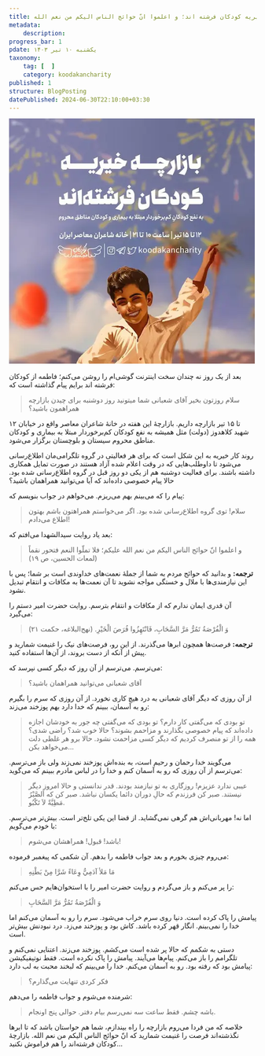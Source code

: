 ```yaml
---
title: بازارچه خیریه کودکان فرشته اند؛ و اعلموا انّ حوائج الناس الیکم من نعم الله
metadata:
    description:
progress_bar: 1
pdate: یکشنبه ۱۰ تیر ۱۴۰۳
taxonomy:
    tag: [  ]
    category: koodakancharity
published: 1
structure: BlogPosting
datePublished: 2024-06-30T22:10:00+03:30
---
```


![ بازارچه خیریه کودکان فرشته اند ۱۲ تا ۱۵ تیر ۱۴۰۳ خیابان دولت (شهید کلاهدوز) ](koodakancharity.webp)

بعد از یک روز نه چندان سخت اینترنت گوشی‌ام را روشن می‌کنم؛ فاطمه از کودکان فرشته اند برایم پیام گذاشته‌ است که:

> سلام روزتون بخیر آقای شعبانی شما میتونید روز دوشنبه برای چیدن بازارچه همراهمون باشید؟

۱۲ تا ۱۵ تیر بازارچه داریم. بازارچهٔ این هفته در خانهٔ شاعران معاصر واقع در خیابان شهید کلاهدوز (دولت) مثل همیشه به نفع کودکان کم‌برخوردار مبتلا به بیماری و کودکان مناطق محروم سیستان و بلوچستان برگزار می‌شود.

روند کار خیریه به این شکل است که برای هر فعالیتی در گروه تلگرامی‌مان اطلاع‌رسانی می‌شود تا داوطلب‌هایی که در وقت اعلام شده آزاد هستند در صورت تمایل همکاری داشته باشند. برای فعالیت دوشنبه هم از یکی دو روز قبل در گروه اطلاع‌رسانی شده بود. حالا پیام خصوصی داده‌اند که آیا می‌توانید همراهمان باشید؟

پیام را که می‌بینم بهم می‌ریزم. می‌خواهم در جواب بنویسم که:

> سلام! توی گروه اطلاع‌رسانی شده بود. اگر می‌خواستم همراهتون باشم بهتون اطلاع می‌دادم!

بعد یاد روایت سید‌الشهدا می‌افتم که:

> و اعلموا انّ حوائج الناس الیکم من نعم الله علیکم؛ فلا تملّوا النعم فتحور نقماً (لمعات الحسین، ص ۱۹)

**ترجمه:** و بدانید که حوائج مردم به شما از جملهٔ نعمت‌های خداوندی است بر شما؛ پس با این نیازمندی‌ها با ملال و خستگی مواجه نشوید تا آن نعمت‌ها به مکافات و انتقام تبدیل نشود.

آن قدری ایمان ندارم که از مکافات و انتقام بترسم. روایت حضرت امیر دستم را می‌گیرد:

> وَ الْفُرْصَةُ تَمُرُّ مَرَّ السَّحَابِ، فَانْتَهِزُوا فُرَصَ الْخَيْرِ. (نهج‌البلاغه، حکمت ۲۱)

**ترجمه:** فرصت‌ها همچون ابرها می‌گذرند. از اين رو، فرصت‌هاى نيک را غنيمت شماريد و پيش از آنکه از دست بروند، از آن‌ها استفاده کنيد.

می‌ترسم. می‌ترسم از آن روز که دیگر کسی نپرسد که:

> آقای شعبانی می‌توانید همراهمان باشید؟

از آن روزی که دیگر آقای شعبانی به درد هیچ کاری نخورد. از آن روزی که سرم را بگیرم رو به آسمان، ببینم که خدا دارد بهم پوزخند می‌زند:

> تو بودی که می‌گفتی کار دارم؟ تو بودی که می‌گفتی چه جور به خودشان اجازه داده‌اند که پیام خصوصی بگذارند و مزاحمم بشوند؟ حالا خوب شد؟ راضی شدی؟ همه را از تو منصرف کردیم که دیگر کسی مزاحمت نشود. حالا برو هر غلطی دلت می‌خواهد بکن…

می‌گویند خدا رحمان و رحیم است، به بنده‌اش پوزخند نمی‌زند ولی باز می‌ترسم. می‌ترسم از آن روزی که رو به آسمان کنم و خدا را در لباس مادرم ببینم که می‌گوید:

> عیبی ندارد عزیزم! روزگاری به تو نیازمند بودند. قدر ندانستی و حالا امروز دیگر نیستند. صبر کن فرزندم که حالِ دوران دائما یکسان نباشد. صبر کن که اَلصَّبْرُ مَطِيَّةٌ لاَ تَكْبُو.

اما نه! مهربانی‌اش هم گرهی نمی‌گشاید. از قضا این یکی تلخ‌تر است. بیش‌تر می‌ترسم. با خودم می‌گویم:

> باشد! قبول! همراهشان می‌شوم!

می‌روم چیزی بخورم و بعد جواب فاطمه را بدهم. آن شکمی که پیغمبر فرموده:

> مَا مَلأ آدَمِيٌّ وِعَاءً شَرَّا مِنْ بَطْنِهِ

را پر می‌کنم و باز می‌گردم و روایت حضرت امیر را با استخوان‌هایم حس می‌کنم:

>  وَ الْفُرْصَةُ تَمُرُّ مَرَّ السَّحَابِ

پیامش را پاک کرده است. دنیا روی سرم خراب می‌شود. سرم را رو به آسمان می‌کنم اما خدا را نمی‌بینم. انگار قهر کرده باشد. کاش بود و پوزخند می‌زد. درد نبودنش بیش‌تر است. 

دستی به شکمم که حالا پر شده است می‌کشم. پوزخند می‌زند. اعتنایی نمی‌کنم و تلگرامم را باز می‌کنم. پیام‌ها می‌آیند. پیامش را پاک نکرده است. فقط نوتیفیکیشن پیامش بود که رفته بود. رو به آسمان می‌کنم. خدا را می‌بینم که لبخند محبت به لب دارد:

> فکر کردی تنهایت می‌گذارم؟

شرمنده می‌شوم و جواب فاطمه را می‌دهم:

> باشه چشم. فقط ساعت سه نمی‌رسم بیام دفتر. حوالی پنج اونجام.

خلاصه که من فردا می‌روم بازارچه را راه بیندازم، شما هم حواستان باشد که تا ابرها نگذشته‌اند فرصت را غنیمت شمارید که انّ حوائج الناس الیکم من نعم الله. بازارچهٔ کودکان فرشته‌اند را هم فراموش نکنید…